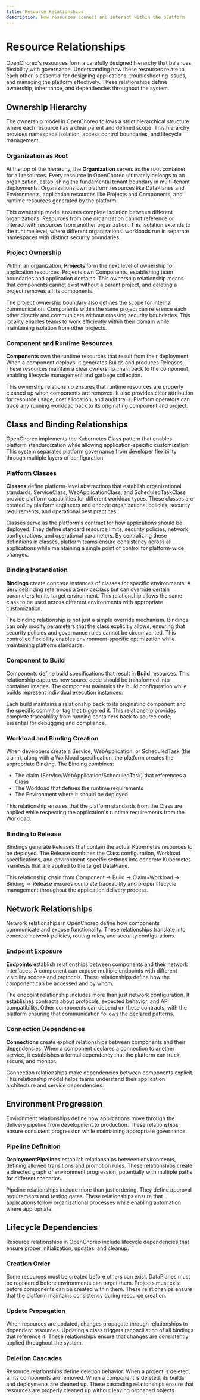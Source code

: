```yaml
---
title: Resource Relationships
description: How resources connect and interact within the platform
---
```


# Resource Relationships

OpenChoreo's resources form a carefully designed hierarchy that balances flexibility with governance. Understanding how
these resources relate to each other is essential for designing applications, troubleshooting issues, and managing the
platform effectively. These relationships define ownership, inheritance, and dependencies throughout the system.

## Ownership Hierarchy

The ownership model in OpenChoreo follows a strict hierarchical structure where each resource has a clear parent and
defined scope. This hierarchy provides namespace isolation, access control boundaries, and lifecycle management.

### Organization as Root

At the top of the hierarchy, the **Organization** serves as the root container for all resources. Every resource in
OpenChoreo ultimately belongs to an organization, establishing the fundamental tenant boundary in multi-tenant
deployments. Organizations own platform resources like DataPlanes and Environments, application resources like Projects
and Components, and runtime resources generated by the platform.

This ownership model ensures complete isolation between different organizations. Resources from one organization cannot
reference or interact with resources from another organization. This isolation extends to the runtime level, where
different organizations' workloads run in separate namespaces with distinct security boundaries.

### Project Ownership

Within an organization, **Projects** form the next level of ownership for application resources. Projects own
Components, establishing team boundaries and application domains. This ownership relationship means that components
cannot exist without a parent project, and deleting a project removes all its components.

The project ownership boundary also defines the scope for internal communication. Components within the same project 
can reference each other directly and communicate without crossing security boundaries. This locality enables teams to 
work efficiently within their domain while maintaining isolation from other projects.

### Component and Runtime Resources

**Components** own the runtime resources that result from their deployment. When a component deploys, it generates
Builds and produces Releases. These resources maintain a clear ownership chain back to the component, enabling 
lifecycle management and garbage collection.

This ownership relationship ensures that runtime resources are properly cleaned up when components are removed. It also
provides clear attribution for resource usage, cost allocation, and audit trails. Platform operators can trace any
running workload back to its originating component and project.

## Class and Binding Relationships

OpenChoreo implements the Kubernetes Class pattern that enables platform standardization while allowing
application-specific customization. This system separates platform governance from developer flexibility through
multiple layers of configuration.

### Platform Classes

**Classes** define platform-level abstractions that establish organizational standards. ServiceClass,
WebApplicationClass, and ScheduledTaskClass provide platform capabilities for different workload types. These classes
are created by platform engineers and encode organizational policies, security requirements, and operational best
practices.

Classes serve as the platform's contract for how applications should be deployed. They define standard resource limits,
security policies, network configurations, and operational parameters. By centralizing these definitions in classes,
platform teams ensure consistency across all applications while maintaining a single point of control for platform-wide
changes.

### Binding Instantiation

**Bindings** create concrete instances of classes for specific environments. A ServiceBinding references a ServiceClass
but can override certain parameters for its target environment. This relationship allows the same class to be used
across different environments with appropriate customization.

The binding relationship is not just a simple override mechanism. Bindings can only modify parameters that the class
explicitly allows, ensuring that security policies and governance rules cannot be circumvented. This controlled
flexibility enables environment-specific optimization while maintaining platform standards.


### Component to Build

Components define build specifications that result in **Build** resources. This relationship captures how source code
should be transformed into container images. The component maintains the build configuration while builds represent
individual execution instances.

Each build maintains a relationship back to its originating component and the specific commit or tag that triggered it.
This relationship provides complete traceability from running containers back to source code, essential for debugging
and compliance.

### Workload and Binding Creation

When developers create a Service, WebApplication, or ScheduledTask (the claim), along with a Workload specification,
the platform creates the appropriate Binding. The Binding combines:
- The claim (Service/WebApplication/ScheduledTask) that references a Class
- The Workload that defines the runtime requirements
- The Environment where it should be deployed

This relationship ensures that the platform standards from the Class are applied while respecting the application's
runtime requirements from the Workload.

### Binding to Release

Bindings generate Releases that contain the actual Kubernetes resources to be deployed. The Release combines the Class 
configuration, Workload specifications, and environment-specific settings into concrete Kubernetes manifests that are
applied to the target DataPlane.

This relationship chain from Component → Build → Claim+Workload → Binding → Release ensures complete traceability
and proper lifecycle management throughout the application delivery process.

## Network Relationships

Network relationships in OpenChoreo define how components communicate and expose functionality. These relationships
translate into concrete network policies, routing rules, and security configurations.

### Endpoint Exposure

**Endpoints** establish relationships between components and their network interfaces. A component can expose multiple
endpoints with different visibility scopes and protocols. These relationships define how the component can be accessed
and by whom.

The endpoint relationship includes more than just network configuration. It establishes contracts about protocols,
expected behavior, and API compatibility. Other components can depend on these contracts, with the platform ensuring
that communication follows the declared patterns.

### Connection Dependencies

**Connections** create explicit relationships between components and their dependencies. When a component declares a
connection to another service, it establishes a formal dependency that the platform can track, secure, and monitor.

Connection relationships make dependencies between components explicit. This relationship model helps teams understand
their application architecture and service dependencies.


## Environment Progression

Environment relationships define how applications move through the delivery pipeline from development to production.
These relationships ensure consistent progression while maintaining appropriate governance.

### Pipeline Definition

**DeploymentPipelines** establish relationships between environments, defining allowed transitions and promotion rules.
These relationships create a directed graph of environment progression, potentially with multiple paths for different
scenarios.

Pipeline relationships include more than just ordering. They define approval requirements and testing gates. These 
relationships ensure that applications follow organizational processes while enabling automation where appropriate.



## Lifecycle Dependencies

Resource relationships in OpenChoreo include lifecycle dependencies that ensure proper initialization, updates, and
cleanup.

### Creation Order

Some resources must be created before others can exist. DataPlanes must be registered before environments can target
them. Projects must exist before components can be created within them. These relationships ensure that the platform
maintains consistency during resource creation.

### Update Propagation

When resources are updated, changes propagate through relationships to dependent resources. Updating a class triggers
reconciliation of all bindings that reference it. These relationships ensure that changes are consistently applied 
throughout the system.

### Deletion Cascades

Resource relationships define deletion behavior. When a project is deleted, all its components are removed. When a
component is deleted, its builds and deployments are cleaned up. These cascading relationships ensure that resources are
properly cleaned up without leaving orphaned objects.

